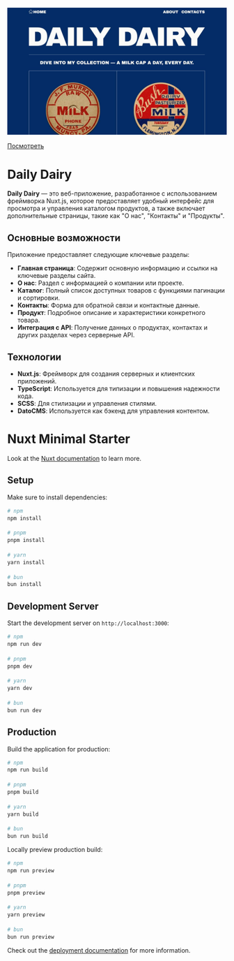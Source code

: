 ![Превью сайта](https://github.com/alexbulanovgoodmail/daily-dairy/blob/main/Preview.jpg?raw=true)

[Посмотреть](https://alex-bulanov-daily-dairy.netlify.app)

# Daily Dairy

**Daily Dairy** — это веб-приложение, разработанное с использованием фреймворка Nuxt.js, которое предоставляет удобный интерфейс для просмотра и управления каталогом продуктов, а также включает дополнительные страницы, такие как "О нас", "Контакты" и "Продукты".

## Основные возможности

Приложение предоставляет следующие ключевые разделы:

- **Главная страница**: Содержит основную информацию и ссылки на ключевые разделы сайта.
- **О нас**: Раздел с информацией о компании или проекте.
- **Каталог**: Полный список доступных товаров с функциями пагинации и сортировки.
- **Контакты**: Форма для обратной связи и контактные данные.
- **Продукт**: Подробное описание и характеристики конкретного товара.
- **Интеграция с API**: Получение данных о продуктах, контактах и других разделах через серверные API.

## Технологии

- **Nuxt.js**: Фреймворк для создания серверных и клиентских приложений.
- **TypeScript**: Используется для типизации и повышения надежности кода.
- **SCSS**: Для стилизации и управления стилями.
- **DatoCMS**: Используется как бэкенд для управления контентом.

# Nuxt Minimal Starter

Look at the [Nuxt documentation](https://nuxt.com/docs/getting-started/introduction) to learn more.

## Setup

Make sure to install dependencies:

```bash
# npm
npm install

# pnpm
pnpm install

# yarn
yarn install

# bun
bun install
```

## Development Server

Start the development server on `http://localhost:3000`:

```bash
# npm
npm run dev

# pnpm
pnpm dev

# yarn
yarn dev

# bun
bun run dev
```

## Production

Build the application for production:

```bash
# npm
npm run build

# pnpm
pnpm build

# yarn
yarn build

# bun
bun run build
```

Locally preview production build:

```bash
# npm
npm run preview

# pnpm
pnpm preview

# yarn
yarn preview

# bun
bun run preview
```

Check out the [deployment documentation](https://nuxt.com/docs/getting-started/deployment) for more information.
